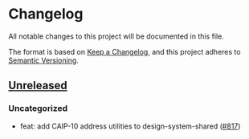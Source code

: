 # Changelog

All notable changes to this project will be documented in this file.

The format is based on [Keep a Changelog](https://keepachangelog.com/en/1.0.0/),
and this project adheres to [Semantic Versioning](https://semver.org/spec/v2.0.0.html).

## [Unreleased]

### Uncategorized

- feat: add CAIP-10 address utilities to design-system-shared ([#817](https://github.com/MetaMask/metamask-design-system/pull/817))

[Unreleased]: https://github.com/MetaMask/metamask-design-system/
